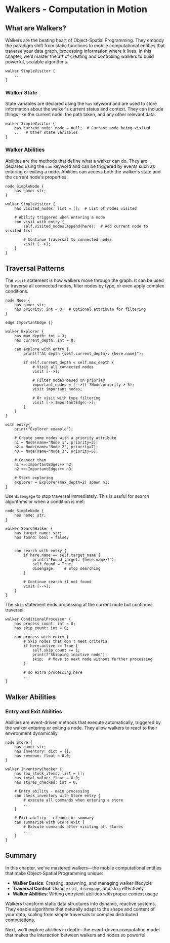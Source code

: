 # Walkers - Computation in Motion



## What are Walkers?

Walkers are the beating heart of Object-Spatial Programming. They embody the paradigm shift from static functions to mobile computational entities that traverse your data graph, processing information where it lives. In this chapter, we'll master the art of creating and controlling walkers to build powerful, scalable algorithms.

```jac
walker SimpleVisitor {
    ...
}
```


### Walker State
State variables are declared using the `has` keyword and are used to store information about the walker's current status and context. They can include things like the current node, the path taken, and any other relevant data.

```jac
walker SimpleVisitor {
    has current_node: node = null;  # Current node being visited
    ...  # Other state variables
}
```

### Walker Abilities
Abilities are the methods that define what a walker can do. They are declared using the `can` keyword and can be triggered by events such as entering or exiting a node. Abilities can access both the walker's state and the current node's properties.


```jac
node SimpleNode {
    has name: str;
}

walker SimpleVisitor {
    has visited_nodes: list = [];  # List of nodes visited

    # Ability triggered when entering a node
    can visit with entry {
        self.visited_nodes.append(here);  # Add current node to visited list

        # Continue traversal to connected nodes
        visit [-->];
    }
}
```


## Traversal Patterns

The `visit` statement is how walkers move through the graph. It can be used to traverse all connected nodes, filter nodes by type, or even apply complex conditions.

```jac
node Node {
    has name: str;
    has priority: int = 0;  # Optional attribute for filtering
}

edge ImportantEdge {}

walker Explorer {
    has max_depth: int = 3;
    has current_depth: int = 0;

    can explore with entry {
        print(f"At depth {self.current_depth}: {here.name}");

        if self.current_depth < self.max_depth {
            # Visit all connected nodes
            visit [-->];

            # Filter nodes based on priority
            important_nodes = [-->](`?Node:priority > 5);
            visit important_nodes;

            # Or visit with type filtering
            visit [->:ImportantEdge:->];
        }
    }
}

with entry{
    print("Explorer example");

    # Create some nodes with a priority attribute
    n1 = Node(name="Node 1", priority=3);
    n2 = Node(name="Node 2", priority=7);
    n3 = Node(name="Node 3", priority=5);

    # Connect them
    n1 +>:ImportantEdge:+> n2;
    n2 +>:ImportantEdge:+> n3;

    # Start exploring
    explorer = Explorer(max_depth=2) spawn n1;
}
```

Use `disengage` to stop traversal immediately. This is useful for search algorithms or when a condition is met:

```jac
node SimpleNode {
    has name: str;
}

walker SearchWalker {
    has target_name: str;
    has found: bool = false;


    can search with entry {
        if here.name == self.target_name {
            print(f"Found target: {here.name}!");
            self.found = True;
            disengage;    # Stop searching
        }

        # Continue search if not found
        visit [-->];
    }
}
```

The `skip` statement ends processing at the current node but continues traversal:

```jac
walker ConditionalProcessor {
    has process_count: int = 0;
    has skip_count: int = 0;

    can process with entry {
        # Skip nodes that don't meet criteria
        if here.active == True {
            self.skip_count += 1;
            print(f"Skipping inactive node");
            skip;  # Move to next node without further processing
        }

        # do extra processing here
        ...
}
```

## Walker Abilities

### Entry and Exit Abilities

Abilities are event-driven methods that execute automatically, triggered by the walker entering or exiting a node. They allow walkers to react to their environment dynamically.

```jac
node Store {
    has name: str;
    has inventory: dict = {};
    has revenue: float = 0.0;
}

walker InventoryChecker {
    has low_stock_items: list = [];
    has total_value: float = 0.0;
    has stores_checked: int = 0;

    # Entry ability - main processing
    can check_inventory with Store entry {
        # execute all commands when entering a store
        ...
    }

    # Exit ability - cleanup or summary
    can summarize with Store exit {
        # Execute commands after visiting all stores
        ...
    }
}
```

## Summary

In this chapter, we've mastered walkers—the mobile computational entities that make Object-Spatial Programming unique:

- **Walker Basics**: Creating, spawning, and managing walker lifecycle
- **Traversal Control**: Using `visit`, `disengage`, and `skip` effectively
- **Walker Abilities**: Writing entry/exit abilities with proper context usage


Walkers transform static data structures into dynamic, reactive systems. They enable algorithms that naturally adapt to the shape and content of your data, scaling from simple traversals to complex distributed computations.

Next, we'll explore abilities in depth—the event-driven computation model that makes the interaction between walkers and nodes so powerful.